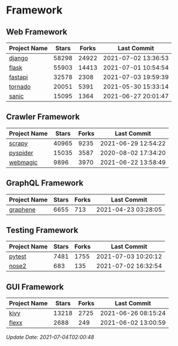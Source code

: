 # Framework

## Web Framework
| Project Name | Stars | Forks | Last Commit |
| ------------ | ----- | ----- | ----------- |
| [django](https://github.com/django/django) | 58298 | 24922 | 2021-07-02 13:36:53 |
| [flask](https://github.com/pallets/flask) | 55903 | 14413 | 2021-07-01 10:54:54 |
| [fastapi](https://github.com/tiangolo/fastapi) | 32578 | 2308 | 2021-07-03 19:59:39 |
| [tornado](https://github.com/tornadoweb/tornado) | 20051 | 5391 | 2021-05-30 15:33:14 |
| [sanic](https://github.com/sanic-org/sanic) | 15095 | 1364 | 2021-06-27 20:01:47 |

## Crawler Framework
| Project Name | Stars | Forks | Last Commit |
| ------------ | ----- | ----- | ----------- |
| [scrapy](https://github.com/scrapy/scrapy) | 40965 | 9235 | 2021-06-29 12:54:22 |
| [pyspider](https://github.com/binux/pyspider) | 15035 | 3587 | 2020-08-02 17:34:20 |
| [webmagic](https://github.com/code4craft/webmagic) | 9896 | 3970 | 2021-06-22 13:58:49 |

## GraphQL Framework
| Project Name | Stars | Forks | Last Commit |
| ------------ | ----- | ----- | ----------- |
| [graphene](https://github.com/graphql-python/graphene) | 6655 | 713 | 2021-04-23 03:28:05 |

## Testing Framework
| Project Name | Stars | Forks | Last Commit |
| ------------ | ----- | ----- | ----------- |
| [pytest](https://github.com/pytest-dev/pytest) | 7481 | 1755 | 2021-07-03 10:20:12 |
| [nose2](https://github.com/nose-devs/nose2) | 683 | 135 | 2021-07-02 16:32:54 |

## GUI Framework
| Project Name | Stars | Forks | Last Commit |
| ------------ | ----- | ----- | ----------- |
| [kivy](https://github.com/kivy/kivy) | 13218 | 2725 | 2021-06-26 08:15:24 |
| [flexx](https://github.com/flexxui/flexx) | 2688 | 249 | 2021-06-02 13:00:59 |

*Update Date: 2021-07-04T02:00:48*